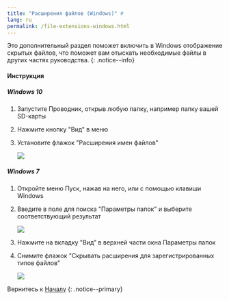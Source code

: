 ```yaml
---
title: "Расширения файлов (Windows)" #
lang: ru
permalink: /file-extensions-windows.html
---
```


Это дополнительный раздел поможет включить в Windows отображение скрытых файлов, что поможет вам отыскать необходимые файлы в других частях руководства.
{: .notice--info}

#### <a name="instructions" />Инструкция

##### <a name="win10" />Windows 10

1. Запустите Проводник, открыв любую папку, например папку вашей SD-карты
1. Нажмите кнопку "Вид" в меню 
1. Установите флажок "Расширения имен файлов"

    <div class="notice--info"><a href="{{ base_path }}/images/screenshots/windows-10-file-extensions.png"><div class="screenshot_image"><img src="{{ base_path }}/images/screenshots/windows-10-file-extensions-crop.png"></div></a></div>

##### <a name="win7" />Windows 7

1. Откройте меню Пуск, нажав на него, или с помощью клавиши Windows
1. Введите в поле для поиска "Параметры папок" и выберите соответствующий результат

    <div class="notice--info"><a href="{{ base_path }}/images/screenshots/windows-7-folder-options-start-menu.png"><div class="screenshot_image"><img src="{{ base_path }}/images/screenshots/windows-7-folder-options-start-menu.png"></div></a></div>

1. Нажмите на вкладку "Вид" в верхней части окна Параметры папок
1. Снимите флажок "Скрывать расширения для зарегистрированных типов файлов"

    <div class="notice--info"><a href="{{ base_path }}/images/screenshots/windows-7-folder-options.png"><div class="screenshot_image"><img src="{{ base_path }}/images/screenshots/windows-7-folder-options.png"></div></a></div>

Вернитесь к [Началу](get-started)
{: .notice--primary}